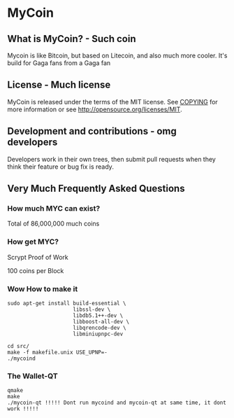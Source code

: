 # MyCoin


## What is MyCoin? - Such coin
Mycoin is like Bitcoin, but based on Litecoin, and also much more cooler.
It's build for Gaga fans from a Gaga fan


## License - Much license
MyCoin is released under the terms of the MIT license. See [COPYING](COPYING)
for more information or see http://opensource.org/licenses/MIT.

## Development and contributions - omg developers
Developers work in their own trees, then submit pull requests when they think
their feature or bug fix is ready.

## Very Much Frequently Asked Questions

### How much MYC can exist?
Total of 86,000,000 much coins 

### How get MYC?
Scrypt Proof of Work

100 coins per Block





### Wow How to make it

	sudo apt-get install build-essential \
                         libssl-dev \
                         libdb5.1++-dev \
                         libboost-all-dev \
                         libqrencode-dev \
                         libminiupnpc-dev

	cd src/
	make -f makefile.unix USE_UPNP=-
	./mycoind 

### The Wallet-QT

	qmake
	make
	./mycoin-qt !!!!! Dont run mycoind and mycoin-qt at same time, it dont work !!!!!

